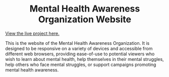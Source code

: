 # <div align="center">Mental Health Awareness Organization Website</div>

[View the live project here.](https://full-stackproject.onrender.com)

This is the website of the Mental Health Awareness Organization. It is designed to be responsive on a variety of devices and accessible from different web browsers, providing ease-of-use to potential viewers who wish to learn about mental health, help themselves in their mental struggles, help others who face mental struggles, or support campaigns promoting mental health awareness.
